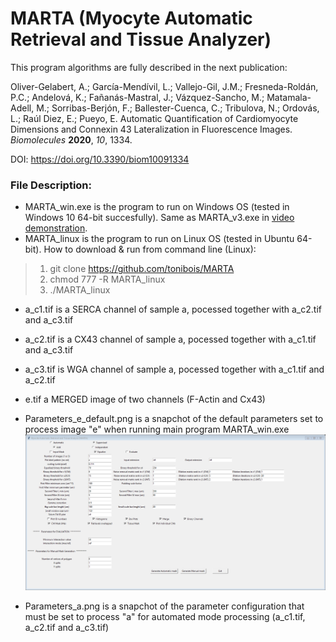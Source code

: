 # MARTA (Myocyte Automatic Retrieval and Tissue Analyzer)

This program algorithms are fully described in the next publication:

Oliver-Gelabert, A.; García-Mendívil, L.; Vallejo-Gil, J.M.; Fresneda-Roldán, P.C.; Andelová, K.; Fañanás-Mastral, J.; Vázquez-Sancho, M.; Matamala-Adell, M.; Sorribas-Berjón, F.; Ballester-Cuenca, C.; Tribulova, N.; Ordovás, L.; Raúl Diez, E.; Pueyo, E. Automatic Quantification of Cardiomyocyte Dimensions and Connexin 43 Lateralization in Fluorescence Images. *Biomolecules* **2020**, *10*, 1334.

DOI: https://doi.org/10.3390/biom10091334

### File Description:

* MARTA_win.exe is the program to run on Windows OS (tested in Windows 10 64-bit succesfully). Same as MARTA_v3.exe in [video demonstration](https://www.youtube.com/playlist?list=PLxAhyI5uMABUJHDdJXx7utR3qqDxmYjzf).
* MARTA_linux is the program to run on Linux OS (tested in Ubuntu 64-bit). How to download & run from command line (Linux):

> 1. git clone https://github.com/tonibois/MARTA
> 2. chmod 777 -R MARTA_linux
> 3. ./MARTA_linux

* a_c1.tif is a SERCA channel of sample a, pocessed together with a_c2.tif and a_c3.tif
* a_c2.tif is a CX43 channel of sample a, pocessed together with a_c1.tif and a_c3.tif
* a_c3.tif is WGA channel of sample a, pocessed together with a_c1.tif and a_c2.tif
* e.tif a MERGED image of two channels (F-Actin and Cx43)
* Parameters_e_default.png is a snapchot of the default parameters set to process image "e" when running main program MARTA_win.exe
![A test image](Parameters_e_default.png)

* Parameters_a.png is a snapchot of the parameter configuration that must be set to process "a" for automated mode processing (a_c1.tif, a_c2.tif and a_c3.tif)

